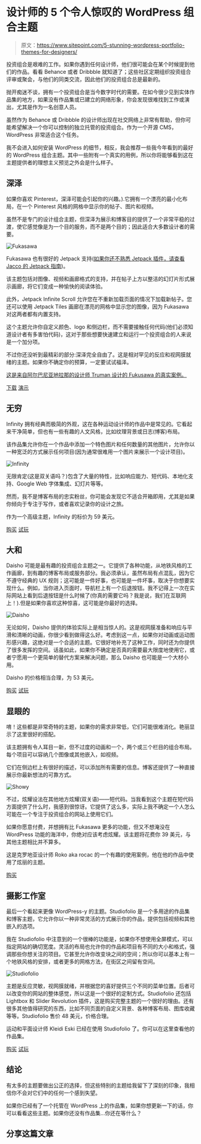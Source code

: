 # 设计师的 5 个令人惊叹的 WordPress 组合主题

> 原文：<https://www.sitepoint.com/5-stunning-wordpress-portfolio-themes-for-designers/>

投资组合是艰难的工作。如果你遇到任何设计师，他们很可能会在某个时候提到他们的作品。看看 Behance 或者 Dribbble 就知道了；这些社区定期组织投资组合评审或聚会，与他们的同类交流，因此他们的投资组合总是最新的。

抛开痴迷不谈，拥有一个投资组合是当今数字时代的需要。在如今很少见到实体作品集的地方，如果没有作品集或已建立的网络形象，你会发现很难找到工作或演出，尤其是作为一名创意人员。

虽然作为 Behance 或 Dribbble 的设计师出现在社交网络上非常有帮助，但你可能希望解决一个你可以控制的独立托管的投资组合。作为一个开源 CMS，WordPress 非常适合这个任务。

我不会进入如何安装 WordPress 的细节，相反，我会推荐一些我今年看到的最好的 WordPress 组合主题。其中一些附有一个真实的用例，所以你将能够看到这在主题提供者的理想主义预览之外会是什么样子。

## 深泽

如果你喜欢 Pinterest，深泽可能会引起你的兴趣。).它拥有一个漂亮的最小化布局，在一个 Pinterest 风格的网格中显示你的帖子、图片和视频。

虽然不是专门的设计组合主题，但深泽为展示和博客目的提供了一个非常平稳的过渡，使它感觉像是为一个目的服务，而不是两个目的；因此适合大多数设计者的需要。

![Fukasawa](img/2769dcc86e5663baaad0766b57d2d7c3.png)

Fukasawa 也有很好的 Jetpack 支持([如果你还不熟悉 Jetpack 插件，请查看 Jacco 的 Jetpack 指南](https://www.sitepoint.com/a-guide-to-jetpack/))。

该主题包括对图像、视频和画廊格式的支持，并在帖子上方以整洁的幻灯片形式展示画廊，将它们变成一种愉快的阅读体验。

此外，Jetpack Infinite Scroll 允许您在不重新加载页面的情况下加载新帖子。您还可以使用 Jetpack Tiles 画廊在漂亮的网格中显示您的图像，因为 Fukasawa 对这两者都有内置支持。

这个主题允许你自定义颜色、logo 和侧边栏，而不需要接触任何代码(他们必须知道设计者有多害怕代码)，这对于那些想要快速建立和运行一个投资组合的人来说是一个加分项。

不过你还没听到最精彩的部分:深泽完全自由了。这是相对罕见的反应和视网膜就绪的主题。如果你不确定你的预算，一定要试试福泽。

[这是来自阿尔巴尼亚地拉那的设计师 Truman 设计的 Fukusawa 的真实案例。](http://youcancallmetruman.com/)

[下载](http://www.andersnoren.se/teman/fukasawa-wordpress-theme/)
[演示](http://www.andersnoren.se/themes/fukasawa/)

## 无穷

Infinity 拥有经典而极简的外观，这在各种运动设计师的作品中是常见的。它看起来干净简单，但也有一些有趣的人文风格，比如纹理背景或日志(博客)布局。

该作品集允许你在一个作品中添加一个特色图片和任何数量的其他图片，允许你以一种宽泛的方式展示任何项目(因为通常很难用一个图片来展示一个设计项目)。

![Infinity](img/489dfc29039787746206d0feef0f90e5.png)

无限肯定(这是双关语吗？)包含了大量的特性，比如响应能力、短代码、本地化支持、Google Web 字体集成、幻灯片等等。

然而，我不是博客布局的忠实粉丝，你可能会发现它不适合开箱即用，尤其是如果你倾向于专注于写作，或者喜欢记录你的设计之旅。

作为一个高级主题，Infinity 的标价为 59 美元。

[购买](http://themetrust.com/themes/infinity/)
[试玩](http://themetrust.com/demos/infinity/)

## 大和

Daisho 可能是最有趣的投资组合主题之一。它提供了各种功能，从地铁风格的工作画廊，到有趣的博客布局或服务部分。我必须承认，虽然布局有点混乱，因为它不遵守经典的 UX 规则；这可能是一件好事，也可能是一件坏事，取决于你想要实现什么。例如，当你进入页面时，导航栏上有一个后退按钮。我不记得上一次在实际网站上看到后退按钮是什么时候了(你真的需要它吗？我是说，我们在互联网上！).但是如果你喜欢这种惊喜，这可能是你最好的选择。

![Daisho](img/0f4d017ea83809dbfe7bc933ae7194c3.png)

无论如何，Daisho 提供的体验实际上是相当惊人的。这是视网膜准备和响应与平滑和清晰的动画，你很少看到做得这么好。考虑到这一点，如果你对动画或运动图形感兴趣，这绝对是一个合适的主题。它很好地补充了这种工作，同时还为你提供了很多发挥的空间。话虽如此，如果你不确定是否真的需要最大限度地使用它，或者宁愿用一个更简单的替代方案来解决问题，那么 Daisho 也可能是一个大材小用。

Daisho 的价格相当合理，为 53 美元。

[购买](http://themeforest.net/item/daisho-flexible-wordpress-portfolio-theme/2585124)
[试玩](http://themes.devatic.com/daisho/)

## 显眼的

唷！这些都是非常奇特的主题，如果你的需求非常低，它们可能很难消化。艳丽显示了这里很好的搭配。

该主题拥有令人耳目一新，但不过度的动画和一个，两个或三个栏目的组合布局。每个项目可以容纳几个图像或其他嵌入，如视频。

它们在侧边栏上有很好的描述，可以添加所有需要的信息。博客还提供了一种直接展示你最新想法的可靠方式。

![Showy](img/f4d78be27e43964e283e7b8ae8b089cc.png)

不过，炫耀设法在其他地方炫耀(双关语)——短代码。当我看到这个主题在短代码方面提供了什么时，我感到很惊讶。它提供了这么多，实际上我不确定一个人怎么可能在一个专注于投资组合的网站上使用它们。

如果你愿意付费，并想拥有比 Fukasawa 更多的功能，但又不想淹没在 WordPress 功能的海洋中，你绝对应该考虑炫耀。该主题将花费你 39 美元，与其他主题相比并不算多。

这是克罗地亚设计师 Roko aka rocac 的一个有趣的使用案例，他在他的作品中使用了炫丽的主题。

[购买](http://themeforest.net/item/showy-bold-flat-portfolio/4718241)

## 摄影工作室

最后一个看起来更像 WordPress-y 的主题。Studiofolio 是一个多用途的作品集和博客主题，它允许你以一种非常灵活的方式展示你的作品，提供包括视频和其他嵌入的选项。

我在 Studiofolio 中注意到的一个很棒的功能是，如果你不想使用全屏模式，可以指定网站的确切宽度。灵活的布局也允许你的作品和项目有不同的大小和格式，强调那些你想关注的项目。它甚至允许你改变块之间的空间；所以你可以基本上有一个地铁风格的安排，或者更多的网格方法，在街区之间留有空间。

![Studiofolio](img/8901bbc148b3e9c81ea1091b42f70c72.png)

主题是反应灵敏，视网膜就绪，并根据您的喜好提供三个不同的菜单位置。后者可以改变你的网站的整体感觉，所以这是一个很好的定制方式。Studiofolio 还包括 Lightbox 和 Slider Revolution 插件，这是购买完整主题的一个很好的理由。还有很多其他值得研究的东西，比如不同页面的自定义背景、各种博客布局、图库收藏等等。Studiofolio 售价 48 美元，价格合理。

运动和平面设计师 Kleidi Eski 已经在使用 Studiofolio 了。你可以在这里查看他的作品集。

[购买](http://themeforest.net/item/studiofolio-a-versatile-portfolio-and-blog-theme/3760086)
[试玩](http://themeforest.net/item/studiofolio-a-versatile-portfolio-and-blog-theme/full_screen_preview/3760086)

## 结论

有太多的主题要做出公正的选择，但这些特别的主题给我留下了深刻的印象，我相信你不会对它们中的任何一个感到失望。

如果你已经有了一个托管在 WordPress 上的作品集，如果你想更新一下的话，你可以看看这些主题。如果你还没有作品集…你还在等什么？

## 分享这篇文章